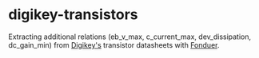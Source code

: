 # digikey-transistors

Extracting additional relations (eb_v_max, c_current_max, dev_dissipation, dc_gain_min) from [Digikey's](https://www.digikey.com/products/en/integrated-circuits-ics/linear-amplifiers-instrumentation-op-amps-buffer-amps/687?FV=ffe002af&quantity=0&ColumnSort=0&page=1&pageSize=500) transistor datasheets with [Fonduer](https://fonduer.readthedocs.io/en/latest/).
